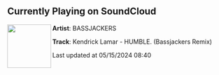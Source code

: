 ## Currently Playing on SoundCloud

[<img align="left" width="100" src="https://i1.sndcdn.com/artworks-8eRQFQCTPkQHeFnl-P3Kg8Q-t500x500.jpg">](https://soundcloud.com/bassjackers/kendrick-lamar-humble-bassjackers-remix-1)

**Artist**: BASSJACKERS 

**Track**: Kendrick Lamar - HUMBLE. (Bassjackers Remix)

Last updated at 05/15/2024 08:40
